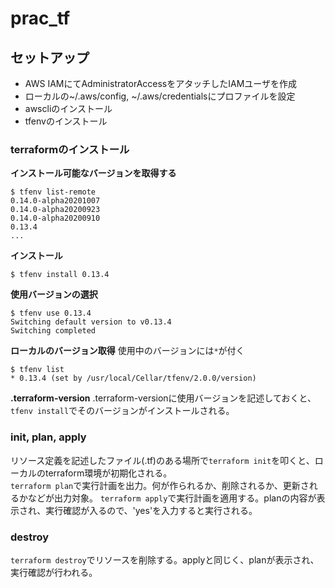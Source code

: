 # prac_tf

## セットアップ
- AWS IAMにてAdministratorAccessをアタッチしたIAMユーザを作成
- ローカルの~/.aws/config, ~/.aws/credentialsにプロファイルを設定
- awscliのインストール
- tfenvのインストール

### terraformのインストール

**インストール可能なバージョンを取得する**
```
$ tfenv list-remote
0.14.0-alpha20201007
0.14.0-alpha20200923
0.14.0-alpha20200910
0.13.4
...
```

**インストール**
```
$ tfenv install 0.13.4
```

**使用バージョンの選択**
```
$ tfenv use 0.13.4
Switching default version to v0.13.4
Switching completed
```

**ローカルのバージョン取得** 
使用中のバージョンには`*`が付く
```
$ tfenv list
* 0.13.4 (set by /usr/local/Cellar/tfenv/2.0.0/version)
```

**.terraform-version** 
.terraform-versionに使用バージョンを記述しておくと、`tfenv install`でそのバージョンがインストールされる。

### init, plan, apply
リソース定義を記述したファイル(.tf)のある場所で`terraform init`を叩くと、ローカルのterraform環境が初期化される。  
`terraform plan`で実行計画を出力。何が作られるか、削除されるか、更新されるかなどが出力対象。 
`terraform apply`で実行計画を適用する。planの内容が表示され、実行確認が入るので、'yes'を入力すると実行される。

### destroy
`terraform destroy`でリソースを削除する。applyと同じく、planが表示され、実行確認が行われる。
